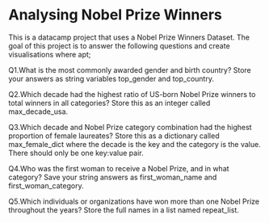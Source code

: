 # Analysing Nobel Prize Winners

This is a datacamp project that uses a Nobel Prize Winners Dataset.
The goal of this project is to answer the following questions and create visualisations where apt;
  
  Q1.What is the most commonly awarded gender and birth country?
     Store your answers as string variables top_gender and top_country.
     
  Q2.Which decade had the highest ratio of US-born Nobel Prize winners to total winners in all categories?
     Store this as an integer called max_decade_usa.
     
  Q3.Which decade and Nobel Prize category combination had the highest proportion of female laureates?
     Store this as a dictionary called max_female_dict where the decade is the key and the category is the value. There should only be one key:value pair.

  Q4.Who was the first woman to receive a Nobel Prize, and in what category?
     Save your string answers as first_woman_name and first_woman_category.

  Q5.Which individuals or organizations have won more than one Nobel Prize throughout the years?
     Store the full names in a list named repeat_list.